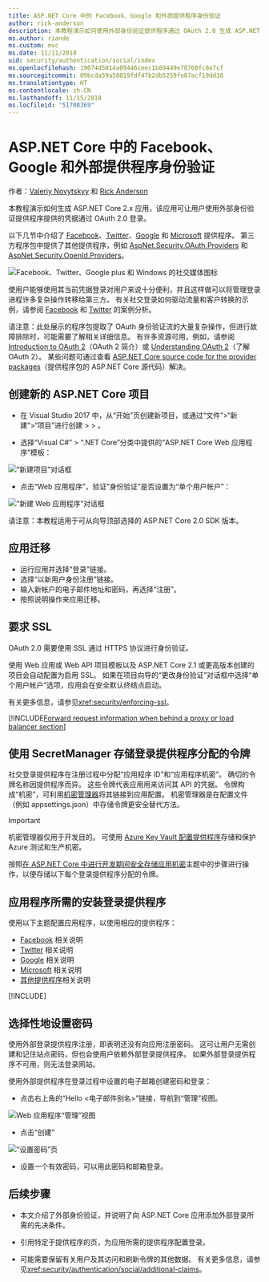 ```yaml
---
title: ASP.NET Core 中的 Facebook、Google 和外部提供程序身份验证
author: rick-anderson
description: 本教程演示如何使用外部身份验证提供程序通过 OAuth 2.0 生成 ASP.NET Core 2.x 应用。
ms.author: riande
ms.custom: mvc
ms.date: 11/11/2018
uid: security/authentication/social/index
ms.openlocfilehash: 19074d5014a09446ceec1b89449e78760fc8e7cf
ms.sourcegitcommit: 09bcda59a58019fdf47b2db5259fe87acf19dd38
ms.translationtype: HT
ms.contentlocale: zh-CN
ms.lasthandoff: 11/15/2018
ms.locfileid: "51708369"
---
```

# <a name="facebook-google-and-external-provider-authentication-in-aspnet-core"></a>ASP.NET Core 中的 Facebook、Google 和外部提供程序身份验证

作者：[Valeriy Novytskyy](https://github.com/01binary) 和 [Rick Anderson](https://twitter.com/RickAndMSFT)

本教程演示如何生成 ASP.NET Core 2.x 应用，该应用可让用户使用外部身份验证提供程序提供的凭据通过 OAuth 2.0 登录。

以下几节中介绍了 [Facebook](xref:security/authentication/facebook-logins)、[Twitter](xref:security/authentication/twitter-logins)、[Google](xref:security/authentication/google-logins) 和 [Microsoft](xref:security/authentication/microsoft-logins) 提供程序。 第三方程序包中提供了其他提供程序，例如 [AspNet.Security.OAuth.Providers](https://github.com/aspnet-contrib/AspNet.Security.OAuth.Providers) 和 [AspNet.Security.OpenId.Providers](https://github.com/aspnet-contrib/AspNet.Security.OpenId.Providers)。

![Facebook、Twitter、Google plus 和 Windows 的社交媒体图标](index/_static/social.png)

使用户能够使用其当前凭据登录对用户来说十分便利，并且这样做可以将管理登录进程许多复杂操作转移给第三方。 有关社交登录如何驱动流量和客户转换的示例，请参阅 [Facebook](https://www.facebook.com/unsupportedbrowser) 和 [Twitter](https://dev.twitter.com/resources/case-studies) 的案例分析。

请注意：此处展示的程序包提取了 OAuth 身份验证流的大量复杂操作，但进行故障排除时，可能需要了解相关详细信息。 有许多资源可用，例如，请参阅 [Introduction to OAuth 2](https://www.digitalocean.com/community/tutorials/an-introduction-to-oauth-2)（OAuth 2 简介）或 [Understanding OAuth 2](http://www.bubblecode.net/2016/01/22/understanding-oauth2/)（了解 OAuth 2）。 某些问题可通过查看 [ASP.NET Core source code for the provider packages](https://github.com/aspnet/Security/tree/master/src)（提供程序包的 ASP.NET Core 源代码）解决。

## <a name="create-a-new-aspnet-core-project"></a>创建新的 ASP.NET Core 项目

* 在 Visual Studio 2017 中，从“开始”页创建新项目，或通过“文件”>“新建”>“项目”进行创建 >  > 。

* 选择“Visual C#” > “.NET Core”分类中提供的“ASP.NET Core Web 应用程序”模板：

![“新建项目”对话框](index/_static/new-project.png)

* 点击“Web 应用程序”，验证“身份验证”是否设置为“单个用户帐户”：

![“新建 Web 应用程序”对话框](index/_static/select-project.png)

请注意：本教程适用于可从向导顶部选择的 ASP.NET Core 2.0 SDK 版本。

## <a name="apply-migrations"></a>应用迁移

* 运行应用并选择“登录”链接。
* 选择“以新用户身份注册”链接。
* 输入新帐户的电子邮件地址和密码，再选择“注册”。
* 按照说明操作来应用迁移。

## <a name="require-ssl"></a>要求 SSL

OAuth 2.0 需要使用 SSL 通过 HTTPS 协议进行身份验证。

使用 Web 应用或 Web API 项目模板以及 ASP.NET Core 2.1 或更高版本创建的项目会自动配置为启用 SSL。 如果在项目向导的“更改身份验证”对话框中选择“单个用户帐户”选项，应用会在安全默认终结点启动。

有关更多信息，请参见<xref:security/enforcing-ssl>。

[!INCLUDE[Forward request information when behind a proxy or load balancer section](includes/forwarded-headers-middleware.md)]

## <a name="use-secretmanager-to-store-tokens-assigned-by-login-providers"></a>使用 SecretManager 存储登录提供程序分配的令牌

社交登录提供程序在注册过程中分配“应用程序 ID”和“应用程序机密”。 确切的令牌名称因提供程序而异。 这些令牌代表应用用来访问其 API 的凭据。 令牌构成“机密”，可利用[机密管理器](xref:security/app-secrets#secret-manager)将其链接到应用配置。 机密管理器是在配置文件（例如 appsettings.json）中存储令牌更安全替代方法。

> [!IMPORTANT]
> 机密管理器仅用于开发目的。 可使用 [Azure Key Vault 配置提供程序](xref:security/key-vault-configuration)存储和保护 Azure 测试和生产机密。

按照[在 ASP.NET Core 中进行开发期间安全存储应用机密](xref:security/app-secrets)主题中的步骤进行操作，以便存储以下每个登录提供程序分配的令牌。

## <a name="setup-login-providers-required-by-your-application"></a>应用程序所需的安装登录提供程序

使用以下主题配置应用程序，以使用相应的提供程序：

* [Facebook](xref:security/authentication/facebook-logins) 相关说明
* [Twitter](xref:security/authentication/twitter-logins) 相关说明
* [Google](xref:security/authentication/google-logins) 相关说明
* [Microsoft](xref:security/authentication/microsoft-logins) 相关说明
* [其他提供程序](xref:security/authentication/otherlogins)相关说明

[!INCLUDE[](includes/chain-auth-providers.md)]

## <a name="optionally-set-password"></a>选择性地设置密码

使用外部登录提供程序注册，即表明还没有向应用注册密码。 这可让用户无需创建和记住站点密码，但也会使用户依赖外部登录提供程序。 如果外部登录提供程序不可用，则无法登录网站。

使用外部提供程序在登录过程中设置的电子邮箱创建密码和登录：

* 点击右上角的“Hello &lt;电子邮件别名&gt;”链接，导航到“管理”视图。

![Web 应用程序“管理”视图](index/_static/pass1a.png)

* 点击“创建”

![“设置密码”页](index/_static/pass2a.png)

* 设置一个有效密码，可以用此密码和邮箱登录。

## <a name="next-steps"></a>后续步骤

* 本文介绍了外部身份验证，并说明了向 ASP.NET Core 应用添加外部登录所需的先决条件。

* 引用特定于提供程序的页，为应用所需的提供程序配置登录。

* 可能需要保留有关用户及其访问和刷新令牌的其他数据。 有关更多信息，请参见<xref:security/authentication/social/additional-claims>。

